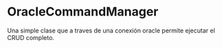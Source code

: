 # OracleCommandManager
Una simple clase que a traves de una conexión oracle permite ejecutar el CRUD completo.
